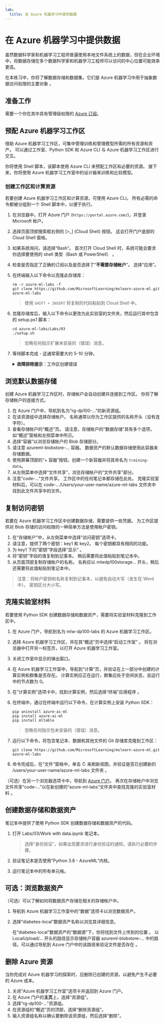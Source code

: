 ```yaml
---
lab:
  title: 在 Azure 机器学习中提供数据
---
```


# 在 Azure 机器学习中提供数据

虽然数据科学家和机器学习工程师普遍使用本地文件系统上的数据，但在企业环境中，将数据存储在多个数据科学家和机器学习工程师可以访问的中心位置可能效率更高。

在本练习中，你将了解数据存储和数据集，它们是 Azure 机器学习中用于抽象数据访问权限的主要对象 。

## 准备工作

需要一个你在其中具有管理级权限的 [Azure 订阅](https://azure.microsoft.com/free?azure-portal=true)。

## 预配 Azure 机器学习工作区

借助 Azure 机器学习工作区，可集中管理训练和管理模型所需的所有资源和资产。 可以通过工作室、Python SDK 和 Azure CLI 与 Azure 机器学习工作区进行交互。

你将使用 Shell 脚本，该脚本使用 Azure CLI 来预配工作区和必要的资源。 接下来，你将使用 Azure 机器学习工作室中的设计器来训练和比较模型。

### 创建工作区和计算资源

若要创建 Azure 机器学习工作区和计算资源，可使用 Azure CLI。 所有必需的命令都被分组到一个 Shell 脚本中，以便于执行。

1. 在浏览器中，打开 Azure 门户 (`https://portal.azure.com/`)，并登录 Microsoft 帐户。
1. 选择页面顶部搜索框右侧的 \[>_] (Cloud Shell) 按钮。 这会打开门户底部的 Cloud Shell 窗格。
1. 如果系统询问，请选择“Bash”。 首次打开 Cloud Shell 时，系统可能会要求你选择要使用的 shell 类型（Bash 或 PowerShell） 。
1. 检查是否指定了正确的订阅以及是否选择了“**不需要存储帐户**”。 选择“应用”。
1. 在终端输入以下命令以克隆此存储库：

    ```azurecli
    rm -r azure-ml-labs -f
    git clone https://github.com/MicrosoftLearning/mslearn-azure-ml.git azure-ml-labs
    ```

    > 使用 `SHIFT + INSERT` 将复制的代码粘贴到 Cloud Shell 中。

1. 克隆存储库后，输入以下命令以更改为此实验室的文件夹，然后运行其中包含的 setup.ps1 脚本：

    ```azurecli
    cd azure-ml-labs/Labs/03
    ./setup.sh
    ```

    > 忽略任何指示扩展未安装的（错误）消息。

1. 等待脚本完成 - 这通常需要大约 5-10 分钟。

    <details>
    <summary><b>故障排除提示</b>：工作区创建错误</summary><br>
    <p>如果在通过 CLI 运行安装脚本时收到错误，则需要手动预配资源：</p>
    <ol>
        <li>在 Azure 门户的“主页”中，选择<b>+“创建资源”</b>。</li>
        <li>搜索<i>机器学习</i>，然后选择“<b>Azure 机器学习</b>”。 选择<b>创建</b>。</li>
        <li>使用以下设置创建新的“Azure 机器学习”资源： <ul>
                <li><b>订阅</b>：Azure 订阅</li>
                <li>资源组：rg-dp100-labs</li>
                <li><b>工作区名称</b>：mlw-dp100-labs</li>
                <li>区域：选择最靠近你的地理区域</li>
                <li>存储帐户：请记下要为工作区创建的默认新存储帐户</li>
                <li>密钥保管库：请记下要为工作区创建的默认新密钥保管库</li>
                <li>Application Insights：请记下要为工作区创建的默认新 Application Insights</li>
                <li>容器注册表：无（第一次将模型部署到容器时，将自动创建一个）</li>
            </ul>
        <li>选择<b>审查 + 创建</b>，等待创建工作区及其关联资源 - 这通常需要大约 5 分钟。</li>
        <li>选择“<b>转到资源</b>”，并在其“<b>概述</b>”页中选择“<b>启动工作室</b>”。 将在浏览器中打开另一标签页，以打开 Azure 机器学习工作室。</li>
        <li>关闭工作室中显示的弹出窗口。</li>
        <li>在 Azure 机器学习工作室中，导航到“<b>计算</b>”页，然后选择“<b>计算实例</b>”选项卡下的“<b>+新建</b>”。</li>
        <li>为计算实例指定唯一的名称，然后选择 <b>Standard_DS11_v2</b> 作为虚拟机大小。</li>
        <li>选择“查看 + 创建”，然后选择“创建” 。</li>
        <li>接下来，选择“<b>计算群集</b>”选项卡，然后选择“<b>+ 新建</b>”。</li>
        <li>选择与创建工作区的区域相同的区域，然后选择 <b>Standard_DS11_v2</b> 作为虚拟机大小。 选择“下一步”<b></b></li>
        <li>为群集指定唯一的名称，然后选择“<b>创建</b>”。</li>
    </ol>
    </details>

## 浏览默认数据存储

创建 Azure 机器学习工作区时，存储帐户会自动创建并连接到工作区。 你将了解存储帐户的连接方式。

1. 在 Azure 门户中，导航到名为“rg-dp100-...”的新资源组。
1. 在该资源组中选择存储帐户。 名称通常以你为工作区提供的名称开头（没有连字符）。
1. 查看存储帐户的“概述”页。 请注意，存储帐户的“数据存储”具有多个选项，如“概述”窗格和左侧菜单中所示。
1. 选择“容器”以浏览存储帐户的 Blob 存储部分。
1. 请注意 azureml-blobstore-... 容器。 数据资产的默认数据存储使用此容器来存储数据。
1. 使用屏幕顶部的“&#43; 容器”按钮，创建一个新容器并将其命名为 `training-data`。
1. 从左侧菜单中选择“文件共享”，浏览存储帐户的“文件共享”部分。
1. 注意“code-...”文件共享。 工作区中的任何笔记本都存储在此处。 克隆实验室材料后，可以在 code-.../Users/your-user-name/azure-ml-labs 文件夹中找到此文件共享中的文件。

## 复制访问密钥

若要在 Azure 机器学习工作区中创建数据存储，需要提供一些凭据。 为工作区提供对 Blob 存储的访问权限的一种简单方法是使用帐户密钥。

1. 在“存储帐户”中，从左侧菜单中选择“访问密钥”选项卡。
1. 请注意，提供了两个密钥：key1 和 key2。 每个密钥都具有相同的功能。 
1. 为 key1 下的“密钥”字段选择“显示”  。
1. 将“密钥”字段的值复制到记事本。 稍后需要将此值粘贴到笔记本中。
1. 从页面顶部复制存储帐户的名称。 名称应以 mlwdp100storage... 开头，稍后还需要将此值粘贴到笔记本中。

> 注意：将帐户密钥和名称复制到记事本，以避免自动大写（发生在 Word 中）。 密钥区分大小写。

## 克隆实验室材料

若要使用 Python SDK 创建数据存储和数据资产，需要将实验室材料克隆到工作区中。

1. 在 Azure 门户，导航到名为 mlw-dp100-labs 的 Azure 机器学习工作区。
1. 选择 Azure 机器学习工作区，并在其“概述”页中选择“启动工作室” 。 将在浏览器中打开另一标签页，以打开 Azure 机器学习工作室。
1. 关闭工作室中显示的弹出窗口。
1. 在 Azure 机器学习工作室中，导航到“计算”页，并验证在上一部分中创建的计算实例和群集是否存在。 计算实例应正在运行，群集应处于空闲状态，且运行中的节点数为 0。
1. 在“计算实例”选项卡中，找到计算实例，然后选择“终端”应用程序 。
1. 在终端中，通过在终端中运行以下命令，在计算实例上安装 Python SDK：

    ```azurecli
    pip uninstall azure-ai-ml
    pip install azure-ai-ml
    pip install mltable
    ```

    > 忽略任何指示包未安装的（错误）消息。

1. 运行以下命令，将包含笔记本、数据和其他文件的 Git 存储库克隆到工作区：

    ```azurecli
    git clone https://github.com/MicrosoftLearning/mslearn-azure-ml.git azure-ml-labs
    ```

1. 命令完成后，在“文件”窗格中，单击 &#8635; 来刷新视图，并验证是否已创建新的 /users/your-user-name/azure-ml-labs 文件夹  。

（可选）在另一个浏览器选项卡中，导航到 [Azure 门户](https://portal.azure.com?azure-portal=true)。 再次在存储帐户中浏览文件共享“code-...”以在新创建的“azure-ml-labs”文件夹中查找克隆的实验室材料 。

## 创建数据存储和数据资产

笔记本中提供了使用 Python SDK 创建数据存储和数据资产的代码。

1. 打开 Labs/03/Work with data.ipynb 笔记本。

    > 选择“身份验证”，如果出现要求进行身份验证的通知，请执行必要的步骤。

1. 验证笔记本是否使用“Python 3.8 - AzureML”内核。
1. 运行笔记本中的所有单元格。

## 可选：浏览数据资产

（可选）可以了解如何将数据资产存储在相关的存储帐户中。

1. 导航到 Azure 机器学习工作室中的“数据”选项卡以浏览数据资产。
1. 选择“diabetes-local”数据资产名称以浏览其详细信息。 

    在“diabetes-local”数据资产的“数据源”下，你将找到文件上传到的位置 。 以 LocalUpload/... 开头的路径显示存储帐户容器 azureml-blobstore-... 中的路径。可以通过导航到 Azure 门户中的该路径来验证文件是否存在 。

## 删除 Azure 资源

当你完成对 Azure 机器学习的探索时，应删除已创建的资源，以避免产生不必要的 Azure 成本。

1. 关闭“Azure 机器学习工作室”选项卡并返回到 Azure 门户。
1. 在 Azure 门户的**主页**上，选择“资源组”。
1. 选择“rg-dp100-...”资源组。
1. 在资源组的“概述”页的顶部，选择“删除资源组”。
1. 输入资源组名称以确认要删除该资源组，然后选择“删除”。
